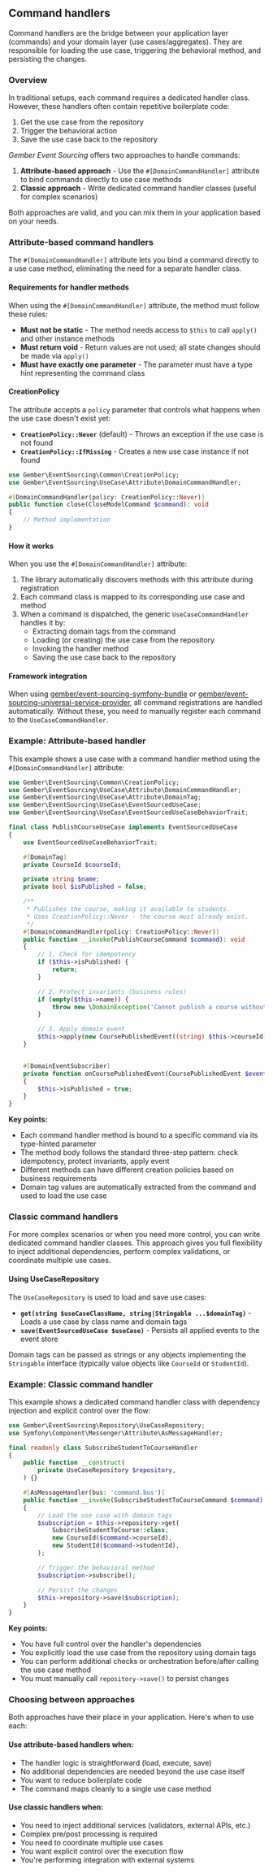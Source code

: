 ## Command handlers

Command handlers are the bridge between your application layer (commands) and your domain layer (use cases/aggregates). They are responsible for loading the use case, triggering the behavioral method, and persisting the changes.

### Overview

In traditional setups, each command requires a dedicated handler class. However, these handlers often contain repetitive boilerplate code:
1. Get the use case from the repository
2. Trigger the behavioral action
3. Save the use case back to the repository

_Gember Event Sourcing_ offers two approaches to handle commands:

1. **Attribute-based approach** - Use the `#[DomainCommandHandler]` attribute to bind commands directly to use case methods
2. **Classic approach** - Write dedicated command handler classes (useful for complex scenarios)

Both approaches are valid, and you can mix them in your application based on your needs.

### Attribute-based command handlers

The `#[DomainCommandHandler]` attribute lets you bind a command directly to a use case method, eliminating the need for a separate handler class.

#### Requirements for handler methods

When using the `#[DomainCommandHandler]` attribute, the method must follow these rules:

- **Must not be static** - The method needs access to `$this` to call `apply()` and other instance methods
- **Must return void** - Return values are not used; all state changes should be made via `apply()`
- **Must have exactly one parameter** - The parameter must have a type hint representing the command class

#### CreationPolicy

The attribute accepts a `policy` parameter that controls what happens when the use case doesn't exist yet:

- **`CreationPolicy::Never`** (default) - Throws an exception if the use case is not found
- **`CreationPolicy::IfMissing`** - Creates a new use case instance if not found

```php
use Gember\EventSourcing\Common\CreationPolicy;
use Gember\EventSourcing\UseCase\Attribute\DomainCommandHandler;

#[DomainCommandHandler(policy: CreationPolicy::Never)]
public function close(CloseModelCommand $command): void
{
    // Method implementation
}
```

#### How it works

When you use the `#[DomainCommandHandler]` attribute:

1. The library automatically discovers methods with this attribute during registration
2. Each command class is mapped to its corresponding use case and method
3. When a command is dispatched, the generic `UseCaseCommandHandler` handles it by:
   - Extracting domain tags from the command
   - Loading (or creating) the use case from the repository
   - Invoking the handler method
   - Saving the use case back to the repository

#### Framework integration

When using [gember/event-sourcing-symfony-bundle](https://github.com/GemberPHP/event-sourcing-symfony-bundle) or [gember/event-sourcing-universal-service-provider](https://github.com/GemberPHP/event-sourcing-universal-service-provider), all command registrations are handled automatically. Without these, you need to manually register each command to the `UseCaseCommandHandler`.

### Example: Attribute-based handler

This example shows a use case with a command handler method using the `#[DomainCommandHandler]` attribute:

```php
use Gember\EventSourcing\Common\CreationPolicy;
use Gember\EventSourcing\UseCase\Attribute\DomainCommandHandler;
use Gember\EventSourcing\UseCase\Attribute\DomainTag;
use Gember\EventSourcing\UseCase\EventSourcedUseCase;
use Gember\EventSourcing\UseCase\EventSourcedUseCaseBehaviorTrait;

final class PublishCourseUseCase implements EventSourcedUseCase
{
    use EventSourcedUseCaseBehaviorTrait;

    #[DomainTag]
    private CourseId $courseId;

    private string $name;
    private bool $isPublished = false;

    /**
     * Publishes the course, making it available to students.
     * Uses CreationPolicy::Never - the course must already exist.
     */
    #[DomainCommandHandler(policy: CreationPolicy::Never)]
    public function __invoke(PublishCourseCommand $command): void
    {
        // 1. Check for idempotency
        if ($this->isPublished) {
            return;
        }

        // 2. Protect invariants (business rules)
        if (empty($this->name)) {
            throw new \DomainException('Cannot publish a course without a name');
        }

        // 3. Apply domain event
        $this->apply(new CoursePublishedEvent((string) $this->courseId));
    }


    #[DomainEventSubscriber]
    private function onCoursePublishedEvent(CoursePublishedEvent $event): void
    {
        $this->isPublished = true;
    }
}
```

**Key points:**
- Each command handler method is bound to a specific command via its type-hinted parameter
- The method body follows the standard three-step pattern: check idempotency, protect invariants, apply event
- Different methods can have different creation policies based on business requirements
- Domain tag values are automatically extracted from the command and used to load the use case

### Classic command handlers

For more complex scenarios or when you need more control, you can write dedicated command handler classes. This approach gives you full flexibility to inject additional dependencies, perform complex validations, or coordinate multiple use cases.

#### Using UseCaseRepository

The `UseCaseRepository` is used to load and save use cases:

- **`get(string $useCaseClassName, string|Stringable ...$domainTag)`** - Loads a use case by class name and domain tags
- **`save(EventSourcedUseCase $useCase)`** - Persists all applied events to the event store

Domain tags can be passed as strings or any objects implementing the `Stringable` interface (typically value objects like `CourseId` or `StudentId`).

### Example: Classic command handler

This example shows a dedicated command handler class with dependency injection and explicit control over the flow:

```php
use Gember\EventSourcing\Repository\UseCaseRepository;
use Symfony\Component\Messenger\Attribute\AsMessageHandler;

final readonly class SubscribeStudentToCourseHandler
{
    public function __construct(
        private UseCaseRepository $repository,
    ) {}

    #[AsMessageHandler(bus: 'command.bus')]
    public function __invoke(SubscribeStudentToCourseCommand $command): void
    {
        // Load the use case with domain tags
        $subscription = $this->repository->get(
            SubscribeStudentToCourse::class,
            new CourseId($command->courseId),
            new StudentId($command->studentId),
        );

        // Trigger the behavioral method
        $subscription->subscribe();

        // Persist the changes
        $this->repository->save($subscription);
    }
}
```

**Key points:**
- You have full control over the handler's dependencies
- You explicitly load the use case from the repository using domain tags
- You can perform additional checks or orchestration before/after calling the use case method
- You must manually call `repository->save()` to persist changes

### Choosing between approaches

Both approaches have their place in your application. Here's when to use each:

#### Use attribute-based handlers when:
- The handler logic is straightforward (load, execute, save)
- No additional dependencies are needed beyond the use case itself
- You want to reduce boilerplate code
- The command maps cleanly to a single use case method

#### Use classic handlers when:
- You need to inject additional services (validators, external APIs, etc.)
- Complex pre/post processing is required
- You need to coordinate multiple use cases
- You want explicit control over the execution flow
- You're performing integration with external systems